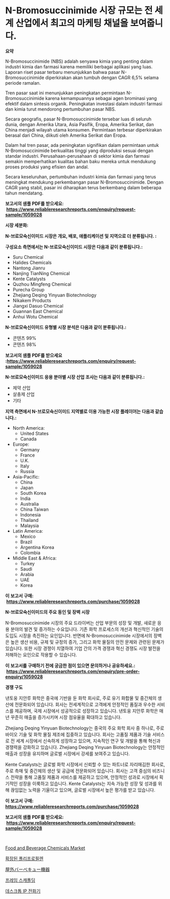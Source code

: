 <p><h1>N-Bromosuccinimide 시장 규모는 전 세계 산업에서 최고의 마케팅 채널을 보여줍니다.</h1></p><p><strong>요약</strong></p>
<p><p>N-Bromosuccinimide (NBS) adalah senyawa kimia yang penting dalam industri kimia dan farmasi karena memiliki berbagai aplikasi yang luas. Laporan riset pasar terbaru menunjukkan bahwa pasar N-Bromosuccinimide diperkirakan akan tumbuh dengan CAGR 6,5% selama periode ramalan.</p><p>Tren pasar saat ini menunjukkan peningkatan permintaan N-Bromosuccinimide karena kemampuannya sebagai agen brominasi yang efektif dalam sintesis organik. Peningkatan investasi dalam industri farmasi dan kimia turut mendorong pertumbuhan pasar NBS.</p><p>Secara geografis, pasar N-Bromosuccinimide tersebar luas di seluruh dunia, dengan Amerika Utara, Asia Pasifik, Eropa, Amerika Serikat, dan China menjadi wilayah utama konsumen. Permintaan terbesar diperkirakan berasal dari China, diikuti oleh Amerika Serikat dan Eropa.</p><p>Dalam hal tren pasar, ada peningkatan signifikan dalam permintaan untuk N-Bromosuccinimide berkualitas tinggi yang diproduksi sesuai dengan standar industri. Perusahaan-perusahaan di sektor kimia dan farmasi semakin memperhatikan kualitas bahan baku mereka untuk mendukung proses produksi yang efisien dan andal.</p><p>Secara keseluruhan, pertumbuhan industri kimia dan farmasi yang terus meningkat mendukung perkembangan pasar N-Bromosuccinimide. Dengan CAGR yang stabil, pasar ini diharapkan terus berkembang dalam beberapa tahun mendatang.</p></p>
<p><strong>보고서의 샘플 PDF를 받으세요: &nbsp;<a href="https://www.reliableresearchreports.com/enquiry/request-sample/1059028">https://www.reliableresearchreports.com/enquiry/request-sample/1059028</a></strong></p>
<p><strong>시장 세분화:</strong></p>
<p><strong> N-브로모숙신이미드 시장은 개요, 배포, 애플리케이션 및 지역으로 더 분류됩니다. :</strong></p>
<p><strong>구성요소 측면에서는 N-브로모숙신이미드 시장은 다음과 같이 분류됩니다.:</strong></p>
<p><ul><li>Suru Chemical</li><li>Halides Chemicals</li><li>Nantong Jianru</li><li>Nanjing TianNing Chemical</li><li>Kente Catalysts</li><li>Quzhou Mingfeng Chemical</li><li>Purecha Group</li><li>Zhejiang Deqing Yinyuan Biotechnology</li><li>Nikakem Products</li><li>Jiangxi Dasuo Chemical</li><li>Guannan East Chemical</li><li>Anhui Wotu Chemical</li></ul></p>
<p><strong> N-브로모숙신이미드 유형별 시장 분석은 다음과 같이 분류됩니다.:</strong></p>
<p><ul><li>콘텐츠 99%</li><li>콘텐츠 98%</li></ul></p>
<p><strong>보고서의 샘플 PDF를 받으세요 :<a href="https://www.reliableresearchreports.com/enquiry/request-sample/1059028">https://www.reliableresearchreports.com/enquiry/request-sample/1059028</a></strong></p>
<p><strong> N-브로모숙신이미드 응용 분야별 시장 산업 조사는 다음과 같이 분류됩니다.:</strong></p>
<p><ul><li>제약 산업</li><li>살충제 산업</li><li>기타</li></ul></p>
<p><strong>지역 측면에서 N-브로모숙신이미드 지역별로 이용 가능한 시장 플레이어는 다음과 같습니다.:</strong></p>
<p><ul>
    <li>
        North America:
        <ul>
            <li>United States</li>
            <li>Canada</li>
        </ul>
    </li>
    <li>
        Europe:
        <ul>
            <li>Germany</li>
            <li>France</li>
            <li>U.K.</li>
            <li>Italy</li>
            <li>Russia</li>
        </ul>
    </li>
    <li>
        Asia-Pacific:
        <ul>
            <li>China</li>
            <li>Japan</li>
            <li>South Korea</li>
            <li>India</li>
            <li>Australia</li>
            <li>China Taiwan</li>
            <li>Indonesia</li>
            <li>Thailand</li>
            <li>Malaysia</li>
        </ul>
    </li>
    <li>
        Latin America:
        <ul>
            <li>Mexico</li>
            <li>Brazil</li>
            <li>Argentina Korea</li>
            <li>Colombia</li>
        </ul>
    </li>
    <li>
        Middle East & Africa:
        <ul>
            <li>Turkey</li>
            <li>Saudi</li>
            <li>Arabia</li>
            <li>UAE</li>
            <li>Korea</li>
        </ul>
    </li>
    </ul></p>
<p><strong>이 보고서 구매: &nbsp;<a href="https://www.reliableresearchreports.com/purchase/1059028">https://www.reliableresearchreports.com/purchase/1059028</a></strong></p>
<p><strong>N-브로모숙신이미드의 주요 동인 및 장벽 시장</strong></p>
<p><p>N-Bromosuccinimide 시장의 주요 드라이버는 산업 부문의 성장 및 개발, 새로운 응용 분야의 발견 및 증가하는 수요입니다. 기존 화학 프로세스의 개선과 혁신적인 기술의 도입도 시장을 촉진하는 요인입니다. 반면에 N-Bromosuccinimide 시장에서의 장벽은 높은 생산 비용, 규제 및 규정의 증가, 그리고 화학 물질의 안전 문제와 관련된 문제가 있습니다. 또한 시장 경쟁이 치열하여 기업 간의 가격 경쟁과 혁신 경쟁도 시장 발전을 저해하는 요인으로 작용할 수 있습니다.</p></p>
<p><strong>이 보고서를 구매하기 전에 궁금한 점이 있으면 문의하거나 공유하세요.: &nbsp;<a href="https://www.reliableresearchreports.com/enquiry/pre-order-enquiry/1059028">https://www.reliableresearchreports.com/enquiry/pre-order-enquiry/1059028</a></strong></p>
<p><strong>경쟁 구도</strong></p>
<p><p>낸토웅 지안루 화학은 중국에 기반을 둔 화학 회사로, 주로 유기 화합물 및 중간체의 생산에 전문화되어 있습니다. 회사는 전세계적으로 고객에게 안정적인 품질과 우수한 서비스를 제공하며, 국제 시장에서 성공적으로 성장하고 있습니다. 낸토웅 지안루 화학은 매년 꾸준히 매출을 증가시키며 시장 점유율을 확대하고 있습니다.</p><p>Zhejiang Deqing Yinyuan Biotechnology는 중국의 주요 화학 회사 중 하나로, 주로 바이오 기술 및 화학 물질 제조에 집중하고 있습니다. 회사는 고품질 제품과 기술 서비스로 전 세계 시장에서 신속하게 성장하고 있으며, 지속적인 연구 및 개발을 통해 혁신과 경쟁력을 강화하고 있습니다. Zhejiang Deqing Yinyuan Biotechnology는 안정적인 매출과 성장을 유지하며 글로벌 시장에서 강세를 보여주고 있습니다.</p><p>Kente Catalysts는 글로벌 화학 시장에서 신뢰할 수 있는 파트너로 자리매김한 회사로, 주로 촉매 및 중간체의 생산 및 공급에 전문화되어 있습니다. 회사는 고객 중심의 비즈니스 전략을 통해 고품질 제품과 서비스를 제공하고 있으며, 안정적인 성과로 시장에서 획기적인 성장을 이룩하고 있습니다. Kente Catalysts는 지속 가능한 성장 및 성과를 위해 끊임없는 노력을 기울이고 있으며, 글로벌 시장에서 높은 평가를 받고 있습니다.</p></p>
<p><strong>이 보고서 구매: &nbsp; <a href="https://www.reliableresearchreports.com/purchase/1059028">https://www.reliableresearchreports.com/purchase/1059028</a></strong></p>
<p><strong>보고서의 샘플 PDF를 받으세요: &nbsp;<a href="https://www.reliableresearchreports.com/enquiry/request-sample/1059028">https://www.reliableresearchreports.com/enquiry/request-sample/1059028</a></strong><strong></strong></p>
<p>&nbsp;</p>
<p><p><a href="https://github.com/Krish2023na/Market-Research-Report-List-3/blob/main/food-and-beverage-chemicals-market.md">Food and Beverage Chemicals Market</a></p><p><a href="https://github.com/vs10l4sfg5c/Market-Research-Report-List-1/blob/main/6884807189773.md">확장된 폴리프로필렌</a></p><p><a href="https://github.com/zekaoe592392/Market-Research-Report-List-1/blob/main/3475280189897.md">屋外バーベキュー機器</a></p><p><a href="https://medium.com/@percyhagernes9778/%ED%94%84%EB%A0%88%EC%9E%84-%EC%84%A0%EB%B0%98-%EC%8B%9C%EC%9E%A5%EC%9D%80-%EC%8B%9C%EC%9E%A5-%EC%A0%90%EC%9C%A0%EC%9C%A8-%EC%8B%9C%EC%9E%A5-%ED%8A%B8%EB%A0%8C%EB%93%9C-%EB%B0%8F-%EC%8B%9C%EC%9E%A5-%EC%84%B1%EC%9E%A5%EC%97%90-%EB%8C%80%ED%95%9C-%EC%A0%95%EB%B3%B4%EB%A5%BC-%EC%A0%9C%EA%B3%B5%ED%95%A9%EB%8B%88%EB%8B%A4-6ea044fb0b8c">프레임 스캐폴딩</a></p><p><a href="https://github.com/crfsywufhm81415/Market-Research-Report-List-1/blob/main/8055823189772.md">데스크톱 IP 전화기</a></p></p>